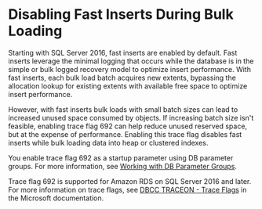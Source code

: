 # Disabling Fast Inserts During Bulk Loading<a name="Appendix.SQLServer.CommonDBATasks.DisableFastInserts"></a>

Starting with SQL Server 2016, fast inserts are enabled by default\. Fast inserts leverage the minimal logging that occurs while the database is in the simple or bulk logged recovery model to optimize insert performance\. With fast inserts, each bulk load batch acquires new extents, bypassing the allocation lookup for existing extents with available free space to optimize insert performance\.

However, with fast inserts bulk loads with small batch sizes can lead to increased unused space consumed by objects\. If increasing batch size isn't feasible, enabling trace flag 692 can help reduce unused reserved space, but at the expense of performance\. Enabling this trace flag disables fast inserts while bulk loading data into heap or clustered indexes\.

You enable trace flag 692 as a startup parameter using DB parameter groups\. For more information, see [Working with DB Parameter Groups](USER_WorkingWithParamGroups.md)\.

Trace flag 692 is supported for Amazon RDS on SQL Server 2016 and later\. For more information on trace flags, see [DBCC TRACEON \- Trace Flags](https://docs.microsoft.com/en-us/sql/t-sql/database-console-commands/dbcc-traceon-trace-flags-transact-sql) in the Microsoft documentation\.
